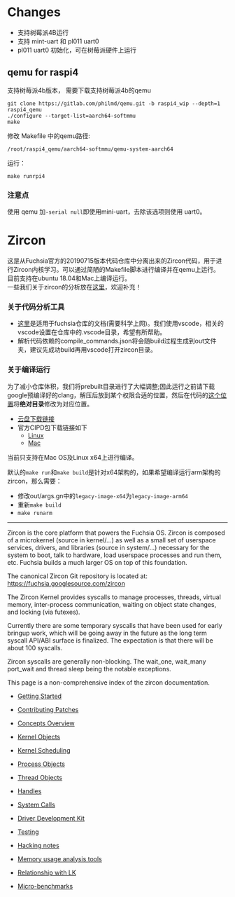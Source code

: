 # Changes
- 支持树莓派4B运行
- 支持 mint-uart 和 pl011 uart0
- pl011 uart0 初始化，可在树莓派硬件上运行

## qemu for raspi4
支持树莓派4b版本， 需要下载支持树莓派4b的qemu

```
git clone https://gitlab.com/philmd/qemu.git -b raspi4_wip --depth=1 raspi4_qemu
./configure --target-list=aarch64-softmmu
make
```

修改 Makefile 中的qemu路径: 
```
/root/raspi4_qemu/aarch64-softmmu/qemu-system-aarch64
```

运行：
```
make runrpi4
```

### 注意点
使用 qemu 加`-serial null`即使用mini-uart，去除该选项则使用 uart0。


# Zircon  
这是从Fuchsia官方的20190715版本代码仓库中分离出来的Zircon代码，用于进行Zircon内核学习。可以通过简陋的Makefile脚本进行编译并在qemu上运行。  
目前支持在ubuntu 18.04和Mac上编译运行。  
一些我们关于zircon的分析放在[这里](https://github.com/PanQL/zircon-notes)，欢迎补充！  
### 关于代码分析工具  
* [这里](https://fuchsia.googlesource.com/fuchsia/+/refs/heads/master/docs/development/languages/c-cpp/editors.md)是适用于fuchsia仓库的文档(需要科学上网)。我们使用vscode，相关的vscode设置在仓库中的.vscode目录，希望有所帮助。  
* 解析代码依赖的compile_commands.json将会随build过程生成到out文件夹，建议先成功build再用vscode打开zircon目录。  
### 关于编译运行  
为了减小仓库体积，我们将prebuilt目录进行了大幅调整;因此运行之前请下载google预编译好的clang，解压后放到某个权限合适的位置，然后在代码的[这个位置](https://github.com/PanQL/zircon/blob/master/public/gn/toolchain/clang.gni#L16)将**绝对目录**修改为对应位置。  
* [云盘下载链接](https://cloud.tsinghua.edu.cn/d/7ab1d87feecd4b2cb3d8/)  
* 官方CIPD包下载链接如下  
    * [Linux](https://chrome-infra-packages.appspot.com/p/fuchsia/clang/linux-amd64/+/oEsFSe99FkcDKVxZkAY0MKi6C-yYOan1m-QL45N33W8C)  
    * [Mac](https://chrome-infra-packages.appspot.com/p/fuchsia/clang/mac-amd64/+/Lc64-GTi4kihzkCnW8Vaa80TWTnMpZY0Fy6AqChmqvcC)  

当前只支持在Mac OS及Linux x64上进行编译。  

默认的`make run`和`make build`是针对x64架构的，如果希望编译运行arm架构的zircon，那么需要：
* 修改out/args.gn中的`legacy-image-x64`为`legacy-image-arm64`  
* 重新`make build`  
* `make runarm`  

----  

Zircon is the core platform that powers the Fuchsia OS.  Zircon is
composed of a microkernel (source in kernel/...) as well as a small
set of userspace services, drivers, and libraries (source in system/...)
necessary for the system to boot, talk to hardware, load userspace
processes and run them, etc.  Fuchsia builds a much larger OS on top
of this foundation.

The canonical Zircon Git repository is located
at: https://fuchsia.googlesource.com/zircon

The Zircon Kernel provides syscalls to manage processes, threads,
virtual memory, inter-process communication, waiting on object state
changes, and locking (via futexes).

Currently there are some temporary syscalls that have been used for early
bringup work, which will be going away in the future as the long term
syscall API/ABI surface is finalized.  The expectation is that there will
be about 100 syscalls.

Zircon syscalls are generally non-blocking.  The wait_one, wait_many
port_wait and thread sleep being the notable exceptions.

This page is a non-comprehensive index of the zircon documentation.

+ [Getting Started](docs/getting_started.md)
+ [Contributing Patches](docs/contributing.md)

+ [Concepts Overview](docs/concepts.md)
+ [Kernel Objects](docs/objects.md)
+ [Kernel Scheduling](docs/kernel_scheduling.md)
+ [Process Objects](docs/objects/process.md)
+ [Thread Objects](docs/objects/thread.md)
+ [Handles](docs/handles.md)
+ [System Calls](docs/syscalls.md)

+ [Driver Development Kit](docs/ddk/overview.md)

+ [Testing](docs/testing.md)
+ [Hacking notes](docs/hacking.md)
+ [Memory usage analysis tools](docs/memory.md)
+ [Relationship with LK](docs/zx_and_lk.md)
+ [Micro-benchmarks](docs/benchmarks/microbenchmarks.md)
